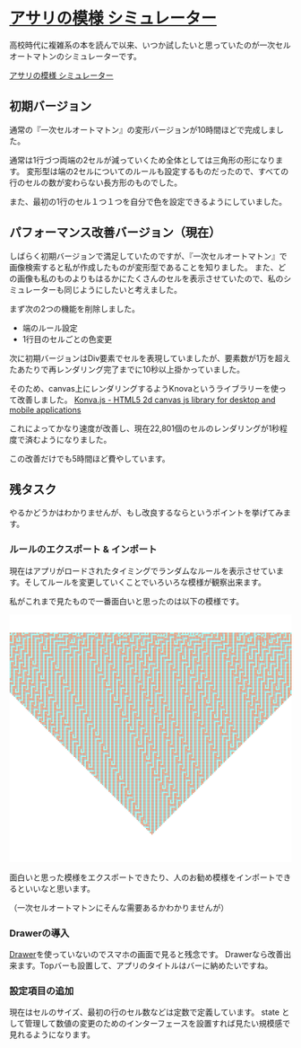 # [アサリの模様 シミュレーター](https://michiharu.github.io/asari/)
高校時代に複雑系の本を読んで以来、いつか試したいと思っていたのが一次セルオートマトンのシミュレーターです。

[アサリの模様 シミュレーター](https://michiharu.github.io/asari/)

## 初期バージョン
通常の『一次セルオートマトン』の変形バージョンが10時間ほどで完成しました。

通常は1行づつ両端の2セルが減っていくため全体としては三角形の形になります。
変形型は端の2セルについてのルールも設定するものだったので、すべての行のセルの数が変わらない長方形のものでした。

また、最初の1行のセル１つ１つを自分で色を設定できるようにしていました。

## パフォーマンス改善バージョン（現在）
しばらく初期バージョンで満足していたのですが、『一次セルオートマトン』で画像検索すると私が作成したものが変形型であることを知りました。
また、どの画像も私のものよりもはるかにたくさんのセルを表示させていたので、私のシミュレーターも同じようにしたいと考えました。

まず次の2つの機能を削除しました。

- 端のルール設定
- 1行目のセルごとの色変更

次に初期バージョンはDiv要素でセルを表現していましたが、要素数が1万を超えたあたりで再レンダリング完了までに10秒以上掛かっていました。

そのため、canvas上にレンダリングするようKnovaというライブラリーを使って改善しました。
[Konva.js - HTML5 2d canvas js library for desktop and mobile applications](https://konvajs.org/)

これによってかなり速度が改善し、現在22,801個のセルのレンダリングが1秒程度で済むようになりました。

この改善だけでも5時間ほど費やしています。

## 残タスク
やるかどうかはわかりませんが、もし改良するならというポイントを挙げてみます。

### ルールのエクスポート & インポート
現在はアプリがロードされたタイミングでランダムなルールを表示させています。そしてルールを変更していくことでいろいろな模様が観察出来ます。

私がこれまで見たもので一番面白いと思ったのは以下の模様です。

![ラーメン](./ra-men.png)

面白いと思った模様をエクスポートできたり、人のお勧め模様をインポートできるといいなと思います。

（一次セルオートマトンにそんな需要あるかわかりませんが）

### Drawerの導入
[Drawer](https://mui.com/components/drawers/)を使っていないのでスマホの画面で見ると残念です。
Drawerなら改善出来ます。Topバーも設置して、アプリのタイトルはバーに納めたいですね。

### 設定項目の追加
現在はセルのサイズ、最初の行のセル数などは定数で定義しています。
state として管理して数値の変更のためのインターフェースを設置すれば見たい規模感で見れるようになります。

